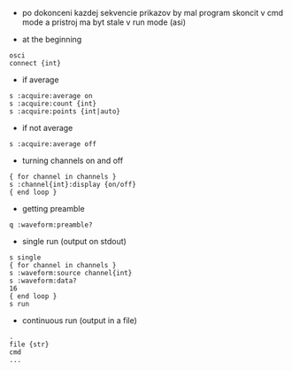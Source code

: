 - po dokonceni kazdej sekvencie prikazov by mal program skoncit v cmd mode a pristroj ma byt stale v run mode (asi)

- at the beginning
```
osci
connect {int}
```

- if average
```
s :acquire:average on
s :acquire:count {int}
s :acquire:points {int|auto}
```

- if not average
```
s :acquire:average off
```

- turning channels on and off
```
{ for channel in channels }
s :channel{int}:display {on/off}
{ end loop }
```

- getting preamble
```
q :waveform:preamble?
```

- single run (output on stdout)
```
s single
{ for channel in channels }
s :waveform:source channel{int}
s :waveform:data?
16
{ end loop }
s run
```

- continuous run (output in a file)
```
.
file {str}
cmd
...
```